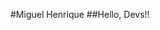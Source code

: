 #Miguel Henrique
##Hello, Devs!!

<!--
**Miguel-Dev001/Miguel-Dev001** is a ✨ _special_ ✨ repository because its `README.md` (this file) appears on your GitHub profile.

Here are some ideas to get you started:

- 🔭 Atualmente não estou trabalhando...
- 🌱 Estou estudando e aprimorando meus conhecimentos.

##Ferramentas e Tecnologias
            <img src="https://cdn.jsdelivr.net/gh/devicons/devicon@latest/icons/javascript/javascript-original.svg" />
          
            <img src="https://cdn.jsdelivr.net/gh/devicons/devicon@latest/icons/vscode/vscode-original.svg" />
          
            <img src="https://cdn.jsdelivr.net/gh/devicons/devicon@latest/icons/github/github-original.svg" />
          
            <img src="https://cdn.jsdelivr.net/gh/devicons/devicon@latest/icons/python/python-original.svg" />
          
